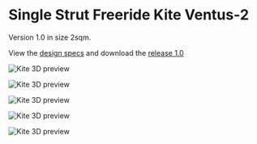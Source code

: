 # Single Strut Freeride Kite Ventus-2
Version 1.0 in size 2sqm.

View the [design specs](https://github.com/wingworks/Ventus-2/blob/master/Ventus-2.kite) and download the [release 1.0](https://github.com/wingworks/Ventus-2/releases) 

![Kite 3D preview](https://github.com/wingworks/Ventus-2/blob/master/Ventus-2_quadview.png)  

![Kite 3D preview](https://github.com/wingworks/Ventus-2/blob/master/Ventus-2_perspective.png)  

![Kite 3D preview](https://github.com/wingworks/Ventus-2/blob/master/Ventus-2_front.png)

![Kite 3D preview](https://github.com/wingworks/Ventus-2/blob/master/Ventus-2_bottom.png)

![Kite 3D preview](https://github.com/wingworks/Ventus-2/blob/master/Ventus-2_right.png)


